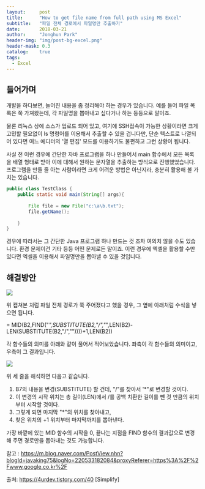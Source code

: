 ```yaml
---
layout:     post
title:      "How to get file name from full path using MS Excel"
subtitle:   "파일 전체 경로에서 파일명만 추출하기"
date:       2018-03-21
author:     "Jonghun Park"
header-img: "img/post-bg-excel.png"
header-mask: 0.3
catalog:    true
tags:
  - Excel
---
```


## 들어가며

개발을 하다보면, 늘어진 내용을 좀 정리해야 하는 경우가 있습니다. 예를 들어 파일 목록은 쭉 가져왔는데, 각 파일명을 뽑아내고 싶다거나 하는 등등으로 말이죠.

물론 리눅스 상에 소스가 업로드 되어 있고, 여기에 SSH접속이 가능한 상황이라면 크게 고민할 필요없이 ls 명령어를 이용해서 추출할 수 있을 겁니다만, 단순 텍스트로 나열되어 있다면 여느 에디터의 '열 편집' 모드를 이용하기도 불편하고 그런 상황이 됩니다. 

사실 전 이런 경우에 간단한 자바 프로그램을 하나 만들어서 main 함수에서 모든 목록을 배열 형태로 받아 이에 대해서 원하는 문자열을 추출하는 방식으로 진행했었습니다. 프로그램을 만들 줄 아는 사람이라면 크게 어려운 방법은 아닌지라, 충분히 활용해 볼 가치는 있습니다.

```java
public class TestClass {
    public static void main(String[] args){
        
        File file = new File("c:\a\b.txt");
        file.getName();
 
    }
}
```

경우에 따라서는 그 간단한 Java 프로그램 하나 만드는 것 조차 여의치 않을 수도 있습니다. 환경 문제이건 기타 등등 어떤 문제로든 말이죠. 이런 경우에 엑셀을 활용할 수만 있다면 엑셀을 이용해서 파일명만을 뽑아낼 수 있을 것입니다. 

## 해결방안

![](/blog/img/post/2018-03-21-excel-get-file-name/excel-get-file-name-00001.png)

위 캡쳐본 처럼 파일 전체 경로가 쭉 주어졌다고 했을 경우, 그 옆에 아래처럼 수식을 넣으면 됩니다. 

= MID(B2,FIND("*",SUBSTITUTE(B2,"/","*",LEN(B2)-LEN(SUBSTITUTE(B2,"/",""))))+1,LEN(B2))

각 함수들의  의미를 아래와 같이 풀어서 적어보았습니다. 좌측이 각 함수들의 의미이고, 우측이 그 결과입니다.

![](/blog/img/post/2018-03-21-excel-get-file-name/excel-get-file-name-00002.png)

위 세 줄을 해석하면 다음고 같습니다. 

1. B7의 내용을 변경(SUBSTITUTE) 할 건데, "/"를 찾아서 '*"로 변경할 것이다. 
2. 이 변경의 시작 위치는 총 길이(LEN)에서 /를 공백 치환한 길이를 뺀 것 만큼의 위치부터 시작할 것이다.
3. 그렇게 되면 마지막 "*"의 위치를 찾아내고, 
4. 찾은 위치의 +1 위치부터 마지막까지를 뽑아낸다.

가장 바깥에 있는 MID 함수의 시작을 0, 끝나는 지점을 FIND 함수의 결과값으로 변경 해 주면 경로만을 뽑아내는 것도 가능합니다.


참고 : https://m.blog.naver.com/PostView.nhn?blogId=javaking75&logNo=220533182084&proxyReferer=https%3A%2F%2Fwww.google.co.kr%2F

출처: https://4urdev.tistory.com/40 [Simplify]